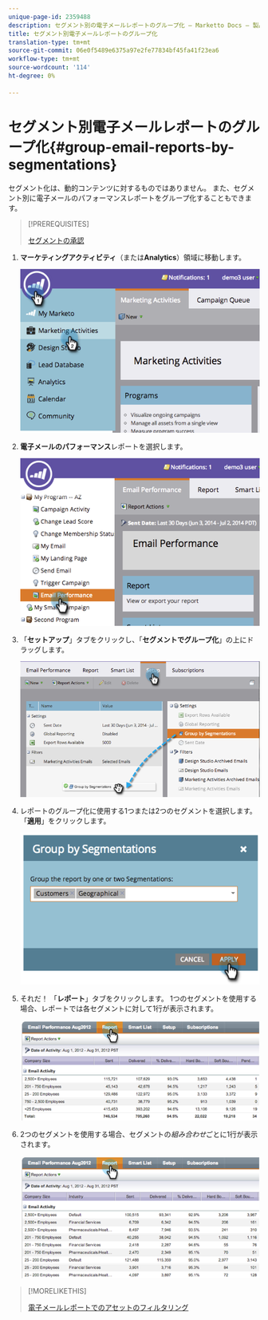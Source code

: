 ```yaml
---
unique-page-id: 2359488
description: セグメント別の電子メールレポートのグループ化 — Marketto Docs — 製品ドキュメント
title: セグメント別電子メールレポートのグループ化
translation-type: tm+mt
source-git-commit: 06e0f5489e6375a97e2fe77834bf45fa41f23ea6
workflow-type: tm+mt
source-wordcount: '114'
ht-degree: 0%

---
```



# セグメント別電子メールレポートのグループ化{#group-email-reports-by-segmentations}

セグメント化は、動的コンテンツに対するものではありません。 また、セグメント別に電子メールのパフォーマンスレポートをグループ化することもできます。

>[!PREREQUISITES]
>
>[セグメントの承認](/help/marketo/product-docs/personalization/segmentation-and-snippets/segmentation/approve-a-segmentation.md)

1. **マーケティングアクティビティ**（または&#x200B;**Analytics**）領域に移動します。

   ![](assets/image2014-9-16-9-3a15-3a58.png)

1. **電子メールのパフォーマンス**&#x200B;レポートを選択します。

   ![](assets/image2014-9-16-9-3a16-3a6.png)

1. 「**セットアップ**」タブをクリックし、「**セグメントでグループ化**」の上にドラッグします。

   ![](assets/image2014-9-16-9-3a16-3a59.png)

1. レポートのグループ化に使用する1つまたは2つのセグメントを選択します。 「**適用**」をクリックします。

   ![](assets/image2014-9-16-9-3a17-3a9.png)

1. それだ！ 「**レポート**」タブをクリックします。 1つのセグメントを使用する場合、レポートでは各セグメントに対して1行が表示されます。

   ![](assets/image2014-9-16-9-3a17-3a17.png)

1. 2つのセグメントを使用する場合、セグメントの&#x200B;_組み合わせ_&#x200B;ごとに1行が表示されます。

   ![](assets/image2014-9-16-9-3a17-3a26.png)

>[!MORELIKETHIS]
>
>[電子メールレポートでのアセットのフィルタリング](/help/marketo/product-docs/reporting/basic-reporting/report-activity/filter-assets-in-an-email-report.md)
